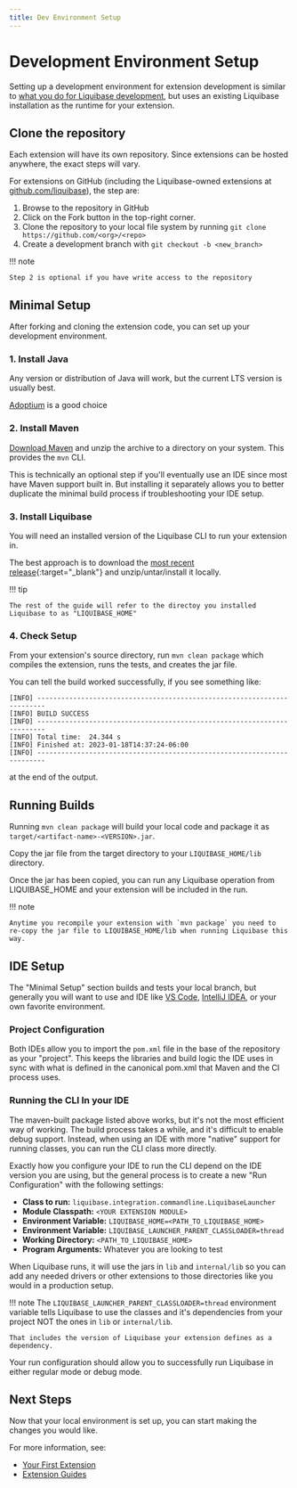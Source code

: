 ```yaml
---
title: Dev Environment Setup 
---
```


# Development Environment Setup

Setting up a development environment for extension development is similar to [what you do for Liquibase development](../code/env-setup.md),
but uses an existing Liquibase installation as the runtime for your extension. 

## Clone the repository

Each extension will have its own repository. Since extensions can be hosted anywhere, the exact steps will vary.

For extensions on GitHub (including the Liquibase-owned extensions at [github.com/liquibase](https://github.com/liquibase)), the step are:

1. Browse to the repository in GitHub
2. Click on the Fork button in the top-right corner. 
3. Clone the repository to your local file system by running `git clone https://github.com/<org>/<repo>`
4. Create a development branch with `git checkout -b <new_branch>`

!!! note

    Step 2 is optional if you have write access to the repository 


## Minimal Setup

After forking and cloning the extension code, you can set up your development environment. 

### 1. Install Java

Any version or distribution of Java will work, but the current LTS version is usually best.

[Adoptium](https://adoptium.net/) is a good choice

### 2. Install Maven

[Download Maven](https://maven.apache.org/download.cgi) and unzip the archive to a directory on your system. This provides the `mvn` CLI. 

This is technically an optional step if you'll eventually use an IDE since most have Maven support built in. 
But installing it separately allows you to better duplicate the minimal build process if troubleshooting your IDE setup.   

### 3. Install Liquibase

You will need an installed version of the Liquibase CLI to run your extension in. 

The best approach is to download the [most recent release](https://github.com/liquibase/liquibase/releases){:target="_blank"} and unzip/untar/install it locally. 

!!! tip

    The rest of the guide will refer to the directoy you installed Liquibase to as "LIQUIBASE_HOME"

### 4. Check Setup
 
From your extension's source directory, run `mvn clean package` which compiles the extension, runs the tests, and creates the jar file.

You can tell the build worked successfully, if you see something like:

```
[INFO] ------------------------------------------------------------------------
[INFO] BUILD SUCCESS
[INFO] ------------------------------------------------------------------------
[INFO] Total time:  24.344 s
[INFO] Finished at: 2023-01-18T14:37:24-06:00
[INFO] ------------------------------------------------------------------------
```

at the end of the output.

## Running Builds

Running `mvn clean package` will build your local code and package it as `target/<artifact-name>-<VERSION>.jar`.

Copy the jar file from the target directory to your `LIQUIBASE_HOME/lib` directory. 

Once the jar has been copied, you can run any Liquibase operation from LIQUIBASE_HOME and your extension will be included in the run.

!!! note

    Anytime you recompile your extension with `mvn package` you need to re-copy the jar file to LIQUIBASE_HOME/lib when running Liquibase this way.

## IDE Setup

The "Minimal Setup" section builds and tests your local branch, but generally you will want to use and IDE like [VS Code](https://code.visualstudio.com/),
[IntelliJ IDEA](https://www.jetbrains.com/idea/), or your own favorite environment.

### Project Configuration

Both IDEs allow you to import the `pom.xml` file in the base of the repository as your "project". This keeps the libraries and build logic the IDE uses in sync with
what is defined in the canonical pom.xml that Maven and the CI process uses.

### Running the CLI In your IDE

The maven-built package listed above works, but it's not the most efficient way of working. The build process takes a while, and it's difficult to enable debug support.
Instead, when using an IDE with more "native" support for running classes, you can run the CLI class more directly.

Exactly how you configure your IDE to run the CLI depend on the IDE version you are using, but the general process is to create a new "Run Configuration" with the following settings:

- **Class to run:** `liquibase.integration.commandline.LiquibaseLauncher`
- **Module Classpath:** `<YOUR EXTENSION MODULE>`
- **Environment Variable:** `LIQUIBASE_HOME=<PATH_TO_LIQUIBASE_HOME>`
- **Environment Variable:** `LIQUIBASE_LAUNCHER_PARENT_CLASSLOADER=thread`
- **Working Directory:** `<PATH_TO_LIQUIBASE_HOME>`
- **Program Arguments:** Whatever you are looking to test

When Liquibase runs, it will use the jars in `lib` and `internal/lib` so you can add any needed drivers or other extensions to those directories like you would
in a production setup.

!!! note
    The `LIQUIBASE_LAUNCHER_PARENT_CLASSLOADER=thread` environment variable tells Liquibase to use the classes and it's dependencies from your project NOT the ones in `lib` or `internal/lib`.

    That includes the version of Liquibase your extension defines as a dependency.

Your run configuration should allow you to successfully run Liquibase in either regular mode or debug mode.

## Next Steps

Now that your local environment is set up, you can start making the changes you would like. 

For more information, see:

- [Your First Extension](your-first-extension.md)
- [Extension Guides](guides/index.md)